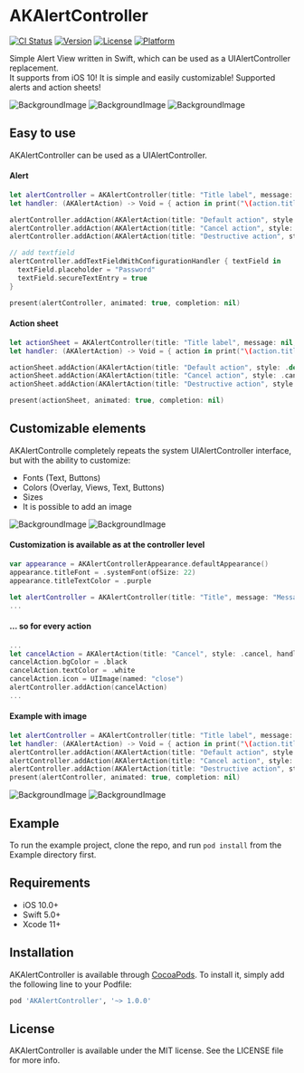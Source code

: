 # AKAlertController

[![CI Status](https://img.shields.io/travis/akaraul/AKAlertController.svg?style=flat)](https://travis-ci.org/akaraul/AKAlertController)
[![Version](https://img.shields.io/cocoapods/v/AKAlertController.svg?style=flat)](https://cocoapods.org/pods/AKAlertController)
[![License](https://img.shields.io/cocoapods/l/AKAlertController.svg?style=flat)](https://cocoapods.org/pods/AKAlertController)
[![Platform](https://img.shields.io/cocoapods/p/AKAlertController.svg?style=flat)](https://cocoapods.org/pods/AKAlertController)

Simple Alert View written in Swift, which can be used as a UIAlertController replacement.  
It supports from iOS 10! It is simple and easily customizable! 
Supported alerts and action sheets!

![BackgroundImage](../master/Screenshots/alert.png)
![BackgroundImage](../master/Screenshots/actionsheet.png)
![BackgroundImage](../master/Screenshots/textfields.png)

## Easy to use

AKAlertController can be used as a UIAlertController.

#### Alert
```swift
let alertController = AKAlertController(title: "Title label", message: "Message label", preferredStyle: .alert)
let handler: (AKAlertAction) -> Void = { action in print("\(action.title) pressed" )}

alertController.addAction(AKAlertAction(title: "Default action", style: .default, handler: handler))
alertController.addAction(AKAlertAction(title: "Cancel action", style: .cancel, handler: handler))
alertController.addAction(AKAlertAction(title: "Destructive action", style: .destructive, handler: handler))

// add textfield
alertController.addTextFieldWithConfigurationHandler { textField in
  textField.placeholder = "Password"
  textField.secureTextEntry = true
}

present(alertController, animated: true, completion: nil)
```  

#### Action sheet
```swift
let actionSheet = AKAlertController(title: "Title label", message: nil, preferredStyle: .actionSheet)
let handler: (AKAlertAction) -> Void = { action in print("\(action.title) pressed" )}

actionSheet.addAction(AKAlertAction(title: "Default action", style: .default, handler: handler))
actionSheet.addAction(AKAlertAction(title: "Cancel action", style: .cancel, handler: handler))
actionSheet.addAction(AKAlertAction(title: "Destructive action", style: .destructive, handler: handler))

present(actionSheet, animated: true, completion: nil)
``` 
        
## Сustomizable elements

AKAlertControlle completely repeats the system UIAlertController interface, but with the ability to customize:
* Fonts (Text, Buttons)
* Colors (Overlay, Views, Text, Buttons)
* Sizes
* It is possible to add an image

![BackgroundImage](../master/Screenshots/customactionsheet.png)
![BackgroundImage](../master/Screenshots/customalert.png)

#### Customization is available as at the controller level
```swift
var appearance = AKAlertControllerAppearance.defaultAppearance()
appearance.titleFont = .systemFont(ofSize: 22)
appearance.titleTextColor = .purple

let alertController = AKAlertController(title: "Title", message: "Message", preferredStyle: .alert, appearance: appearance)
...
``` 

#### ... so for every action
```swift
...
let cancelAction = AKAlertAction(title: "Cancel", style: .cancel, handler: handler)
cancelAction.bgColor = .black
cancelAction.textColor = .white
cancelAction.icon = UIImage(named: "close")
alertController.addAction(cancelAction)
...
``` 
#### Example with image
```swift
let alertController = AKAlertController(title: "Title label", message: "Message label", headerImage: UIImage(named: "close"), preferredStyle: .alert)
let handler: (AKAlertAction) -> Void = { action in print("\(action.title) pressed" )}
alertController.addAction(AKAlertAction(title: "Default action", style: .default, handler: handler))
alertController.addAction(AKAlertAction(title: "Cancel action", style: .cancel, handler: handler))
alertController.addAction(AKAlertAction(title: "Destructive action", style: .destructive, handler: handler))
present(alertController, animated: true, completion: nil)
``` 
![BackgroundImage](../master/Screenshots/alertimage.png)
![BackgroundImage](../master/Screenshots/sheetimage.png)

## Example

To run the example project, clone the repo, and run `pod install` from the Example directory first.

## Requirements
* iOS 10.0+
* Swift 5.0+
* Xcode 11+

## Installation

AKAlertController is available through [CocoaPods](https://cocoapods.org). To install
it, simply add the following line to your Podfile:

```ruby
pod 'AKAlertController', '~> 1.0.0'
```

## License

AKAlertController is available under the MIT license. See the LICENSE file for more info.
